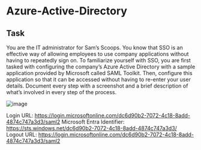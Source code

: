 # Azure-Active-Directory

## Task
You are the IT administrator for Sam’s Scoops. You know that SSO is an effective way of allowing employees to use company applications without having to repeatedly sign on. To familiarize yourself with SSO, you are first tasked with configuring the company’s Azure Active Directory with a sample application provided by Microsoft called SAML Toolkit. Then, configure this application so that it can be accessed without having to re-enter your user details. Document every step with a screenshot and a brief description of what’s involved in every step of the process. 

![image](https://github.com/user-attachments/assets/57208ced-542c-4b4c-897f-461c93a0ef03)

Login URL: https://login.microsoftonline.com/dc6d90b2-7072-4c18-8add-4874c747a3d3/saml2
Microsoft Entra Identifier: https://sts.windows.net/dc6d90b2-7072-4c18-8add-4874c747a3d3/
Logout URL: https://login.microsoftonline.com/dc6d90b2-7072-4c18-8add-4874c747a3d3/saml2
